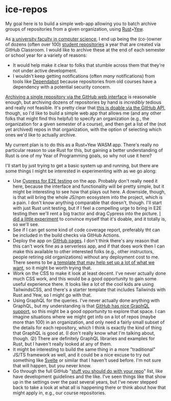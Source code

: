 # ice-repos

My goal here is to build a simple web-app allowing you to batch
archive groups of repositories from a given organization, using
[Rust](https://www.rust-lang.org)+[Yew](https://yew.rs).

As [a university faculty in computer science](https://academics.morris.umn.edu/nic-mcphee),
I end up being the
(co-)owner of dozens (often over 100) [student repositories](https://github.com/UMM-CSci-3601-S22)
a year that are created via GitHub Classroom. I would like to
archive these at the end of each semester or school year for
a variety of reasons:

- It would help make it clear to folks that stumble across them
  that they're not under active development.
- I wouldn't keep getting notifications (often _many_ notifications)
  from tools like [Dependabot](https://github.com/dependabot) because repositories from old
  courses have a dependency with a potential security concern.

[Archiving a single repository via the GitHub web interface](https://docs.github.com/en/repositories/archiving-a-github-repository/archiving-repositories)
is reasonable enough, but archiving dozens of repositories by hand
is _incredibly_ tedious and really not feasible. It's pretty clear
that [this is doable via the GitHub API](https://docs.github.com/en/rest/repos/repos),
though, so I'd like to
build a simple web app that allows me (and any other folks that
might find this helpful) to specify an organization (e.g., the
organization for a given semester of a course), and then get
a list of the (not yet archived) repos in that organization, with the
option of selecting which ones we'd like to actually archive.

My current plan is to do this as a Rust+Yew WASM app. There's
really no particular reason to use Rust for this, but gaining
a better understanding of Rust is one of my Year of Programming
goals, so why not use it here?

I'll start by just trying to get a basic system up and running,
but there are some things I might be interested in experimenting
with as we go along:

- Use [Cypress for E2E testing](https://www.cypress.io) on the
  app. Probably don't really
  need it here, because the interface and functionality will be
  pretty simple, but it might be interesting to see how that
  plays out here. A downside, though, is that will bring the
  whole JS/npm ecosystem into the project, which is a pain.
  I don't know anything comparable that doesn't, though. I'll
  start with just Rust unit testing, but if I feel a compelling
  urge to bring in E2E testing then we'll rent a big tractor and
  drag Cypress into the picture. [I did a little experiment](https://github.com/NicMcPhee/rust-yew-cypress)
  to convince myself that it's doable, and it totally is, so we'll
  see.
- See if I can get some kind of code coverage report, preferably
  tht can be included in the build checks via GitHub Actions.
- Deploy the app on [GitHub pages](https://pages.github.com).
  I don't think there's any
  reason that this can't work fine as a serverless app, and if
  that does work then I can make this available to other interested
  folks (e.g., other instructors, people retiring old organizations)
  without any deployment cost to me. There seems to be [a
  template that may help set up a lot of what we want](https://github.com/Ja-sonYun/yew-template-for-github-io),
  so it might be worth trying that.
- Work on the CSS to make it look at least decent. I've never
  actually done much CSS work, and this would be a good opportunity
  to gain some useful experience there. It looks like a lot of the
  cool kids are using TailwindsCSS, and there's a starter template
  that includes Tailwinds with Rust and Yew, so I might go with that.
- Using GraphQL for the queries. I've never actually done anything
  with GraphQL, but my understanding is that [GitHub has nice
  GraphQL support](https://docs.github.com/en/graphql),
  so this might be a good opportunity to explore
  that space. I can imagine situations where we might get info
  on a lot of repos (maybe more than 100) in an organization,
  and only need a fairly small subset of the details for each
  repository, which I think is exactly the kind of thing that
  GraphQL is good at. (I don't really know what I'm talking about,
  though. :stuck_out_tongue_winking_eye:) There are definitely
  GraphQL libraries and examples for Rust, but I haven't really
  looked at any of them.
- It might be interesting to build the same thing in a more
  "traditional" JS/TS framework as well, and it could be a nice
  excuse to try out something like [Svelte](https://svelte.dev) or
  similar that I haven't used
  before. I'm not sure that will happen, but you never know.
- Go through the full GitHub "[stuff you should do with your repo](<https://docs.github.com/en/communities>)"
  list, like have development guidelines and the like. I've seen
  things like that show up in the settings over the past several
  years, but I've never stepped back to take a look at what all
  is happening there or think about how that might apply in, e.g.,
  our course repositories.
